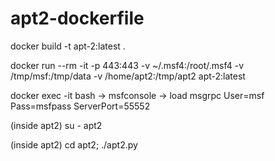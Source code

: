 # apt2-dockerfile

docker build -t apt-2:latest .

docker run --rm -it -p 443:443 -v ~/.msf4:/root/.msf4 -v /tmp/msf:/tmp/data -v /home/apt2:/tmp/apt2 apt-2:latest

docker exec -it <cont> bash -> msfconsole -> load msgrpc User=msf Pass=msfpass ServerPort=55552

(inside apt2) su - apt2

(inside apt2) cd apt2; ./apt2.py
